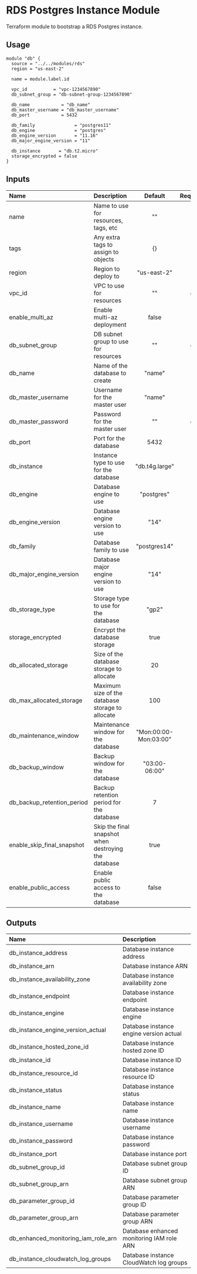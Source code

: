 # RDS Postgres Instance Module

Terraform module to bootstrap a RDS Postgres instance.

## Usage

```hcl
module "db" {
  source = "../../modules/rds"
  region = "us-east-2"

  name = module.label.id

  vpc_id          = "vpc-1234567890"
  db_subnet_group = "db-subnet-group-1234567890"

  db_name            = "db_name"
  db_master_username = "db_master_username"
  db_port            = 5432

  db_family               = "postgres11"
  db_engine               = "postgres"
  db_engine_version       = "11.16"
  db_major_engine_version = "11"

  db_instance       = "db.t2.micro"
  storage_encrypted = false
}
```

## Inputs

| Name                       | Description                                          |        Default        | Required |
| :------------------------- | :--------------------------------------------------- | :-------------------: | :------: |
| name                       | Name to use for resources, tags, etc                 |          ""           |          |
| tags                       | Any extra tags to assign to objects                  |          {}           |          |
| region                     | Region to deploy to                                  |      "us-east-2"      |          |
| vpc_id                     | VPC to use for resources                             |          ""           |    ✅    |
| enable_multi_az            | Enable multi-az deployment                           |         false         |          |
| db_subnet_group            | DB subnet group to use for resources                 |          ""           |    ✅    |
| db_name                    | Name of the database to create                       |        "name"         |          |
| db_master_username         | Username for the master user                         |        "name"         |          |
| db_master_password         | Password for the master user                         |          ""           |    ✅    |
| db_port                    | Port for the database                                |         5432          |          |
| db_instance                | Instance type to use for the database                |    "db.t4g.large"     |          |
| db_engine                  | Database engine to use                               |      "postgres"       |          |
| db_engine_version          | Database engine version to use                       |         "14"          |          |
| db_family                  | Database family to use                               |     "postgres14"      |          |
| db_major_engine_version    | Database major engine version to use                 |         "14"          |          |
| db_storage_type            | Storage type to use for the database                 |         "gp2"         |          |
| storage_encrypted          | Encrypt the database storage                         |         true          |          |
| db_allocated_storage       | Size of the database storage to allocate             |          20           |          |
| db_max_allocated_storage   | Maximum size of the database storage to allocate     |          100          |          |
| db_maintenance_window      | Maintenance window for the database                  | "Mon:00:00-Mon:03:00" |          |
| db_backup_window           | Backup window for the database                       |     "03:00-06:00"     |          |
| db_backup_retention_period | Backup retention period for the database             |           7           |          |
| enable_skip_final_snapshot | Skip the final snapshot when destroying the database |         true          |          |
| enable_public_access       | Enable public access to the database                 |         false         |          |

## Outputs

| Name                                | Description                               |
| :---------------------------------- | :---------------------------------------- |
| db_instance_address                 | Database instance address                 |
| db_instance_arn                     | Database instance ARN                     |
| db_instance_availability_zone       | Database instance availability zone       |
| db_instance_endpoint                | Database instance endpoint                |
| db_instance_engine                  | Database instance engine                  |
| db_instance_engine_version_actual   | Database instance engine version actual   |
| db_instance_hosted_zone_id          | Database instance hosted zone ID          |
| db_instance_id                      | Database instance ID                      |
| db_instance_resource_id             | Database instance resource ID             |
| db_instance_status                  | Database instance status                  |
| db_instance_name                    | Database instance name                    |
| db_instance_username                | Database instance username                |
| db_instance_password                | Database instance password                |
| db_instance_port                    | Database instance port                    |
| db_subnet_group_id                  | Database subnet group ID                  |
| db_subnet_group_arn                 | Database subnet group ARN                 |
| db_parameter_group_id               | Database parameter group ID               |
| db_parameter_group_arn              | Database parameter group ARN              |
| db_enhanced_monitoring_iam_role_arn | Database enhanced monitoring IAM role ARN |
| db_instance_cloudwatch_log_groups   | Database instance CloudWatch log groups   |
